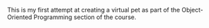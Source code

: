 This is my first attempt at creating a virtual pet as part of the Object-Oriented Programming section of the course.
